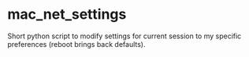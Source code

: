 # mac_net_settings
Short python script to modify settings for current session to my specific preferences (reboot brings back defaults).
